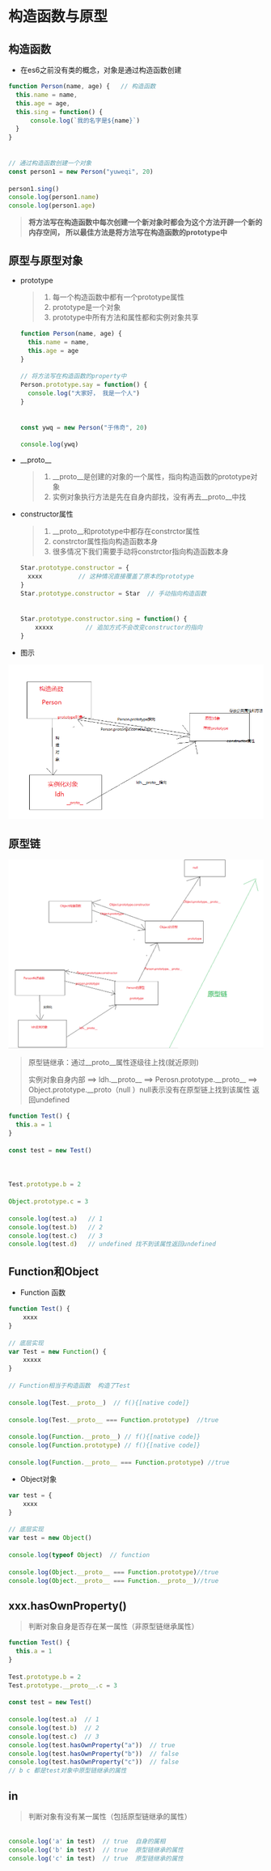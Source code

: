 # 构造函数与原型

## 构造函数

* 在es6之前没有类的概念，对象是通过构造函数创建

````javascript
function Person(name, age) {   // 构造函数
  this.name = name,
  this.age = age,
  this.sing = function() {
      console.log(`我的名字是${name}`)
  }
}


// 通过构造函数创建一个对象
const person1 = new Person("yuweqi", 20) 

person1.sing()
console.log(person1.name)
console.log(person1.age)

````



> **将方法写在构造函数中每次创建一个新对象时都会为这个方法开辟一个新的内存空间， 所以最佳方法是将方法写在构造函数的prototype中**



## 原型与原型对象

* prototype

  > 1. 每一个构造函数中都有一个prototype属性
  > 2. prototype是一个对象 
  > 3. prototype中所有方法和属性都和实例对象共享

  ````javascript
  function Person(name, age) {
    this.name = name,
    this.age = age
  }
  
  // 将方法写在构造函数的property中
  Person.prototype.say = function() {
    console.log("大家好， 我是一个人")
  }
  
  
  const ywq = new Person("于伟奇", 20)
  
  console.log(ywq)
  ````

  

* \_\_proto\_\_

  > 1. \_\_proto\_\_是创建的对象的一个属性，指向构造函数的prototype对象
  > 2. 实例对象执行方法是先在自身内部找，没有再去\_\_proto\_\_中找



* constructor属性

  > 1. \_\_proto\_\_和prototype中都存在constrctor属性
  > 2. constrctor属性指向构造函数本身
  > 3. 很多情况下我们需要手动将constrctor指向构造函数本身

  ````javascript
  Star.prototype.constructor = {
  	xxxx          // 这种情况直接覆盖了原本的prototype
  }
  Star.prototype.constructor = Star  // 手动指向构造函数
  
  
  Star.prototype.constructor.sing = function() {
      xxxxx         // 追加方式不会改变constructor的指向
  }
  
  ````

  

* 图示

  

![prototype](.\imgs\prototype.png)



## 原型链

![原型链](.\imgs\原型链.png)





> 原型链继承：通过\_\_proto\_\_属性逐级往上找(就近原则) 
>
> 实例对象自身内部 ==>  ldh.\_\_proto\_\_   ==>  Perosn.prototype.\_\_proto\_\_ ==> Object.prototype.__proto（null ）null表示没有在原型链上找到该属性 返回undefined

````javascript
function Test() {
  this.a = 1
}

const test = new Test()



Test.prototype.b = 2

Object.prototype.c = 3 

console.log(test.a)   // 1
console.log(test.b)	  // 2
console.log(test.c)   // 3
console.log(test.d)   // undefined 找不到该属性返回undefined
````





## Function和Object

* Function  函数   

````javascript
function Test() {
	xxxx
}

// 底层实现
var Test = new Function() {
	xxxxx
}

// Function相当于构造函数  构造了Test

console.log(Test.__proto__)  // f(){[native code]}

console.log(Test.__proto__ === Function.prototype)  //true

console.log(Function.__proto__) // f(){[native code]}
console.log(Function.prototype) // f(){[native code]}

console.log(Function.__proto__ === Function.prototype) //true
````





* Object对象

````javascript
var test = {
    xxxx
}

// 底层实现
var test = new Object()

console.log(typeof Object)  // function

console.log(Object.__proto__ === Function.prototype)//true
console.log(Object.__proto__ === Function.__proto__)//true


````



## xxx.hasOwnProperty()

> 判断对象自身是否存在某一属性（非原型链继承属性）

````javascript
function Test() {
  this.a = 1
}

Test.prototype.b = 2
Test.prototype.__proto__.c = 3

const test = new Test()

console.log(test.a)  // 1
console.log(test.b)  // 2
console.log(test.c)  // 3
console.log(test.hasOwnProperty("a"))  // true
console.log(test.hasOwnProperty("b"))  // false
console.log(test.hasOwnProperty("c"))  // false
// b c 都是test对象中原型链继承的属性   
````





## in

> 判断对象有没有某一属性（包括原型链继承的属性）

````javascript

console.log('a' in test)  // true  自身的属相
console.log('b' in test)  // true  原型链继承的属性
console.log('c' in test)  // true  原型链继承的属性

````

